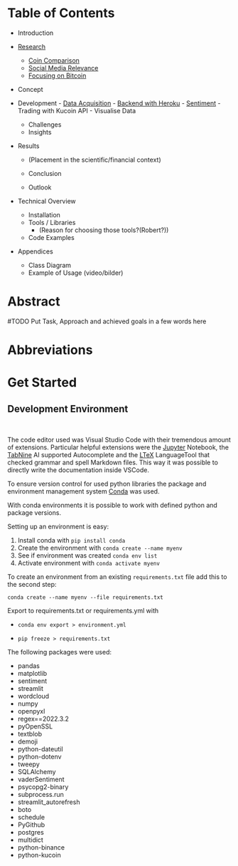 # Table of Contents
<!-- - Abstract (Task, Approach and achieved goals in a few words) -->
- Introduction

- [Research](Research.md)
    - [Coin Comparison](./Research.md#coin-comparison)
    - [Social Media Relevance](./Research.md#social-media-relevance)
    - [Focusing on Bitcoin](./Research.md#focus-on-bitcoin)
- Concept
- Development
        - [Data Acquisition](Data%20Acquisition.md)
        - [Backend with Heroku](./Backend%20with%20Heroku.md)
        - [Sentiment](Sentiment.md)
        - Trading with Kucoin API
        - Visualise Data
    - Challenges
    - Insights
- Results
    - (Placement in the scientific/financial context)
    - Conclusion

    - Outlook
- Technical Overview
    - Installation 
    - Tools / Libraries
        - (Reason for choosing those tools?(Robert?))
    - Code Examples
- Appendices
    - Class Diagram
    - Example of Usage (video/bilder)


# Abstract
#TODO Put Task, Approach and achieved goals in a few words here 
# Abbreviations

# Get Started

## Development Environment 
</br>

The code editor used was Visual Studio Code with their tremendous amount of extensions. 
Particular helpful extensions were the [Jupyter](https://marketplace.visualstudio.com/items?itemName=ms-toolsai.jupyter) Notebook, the [TabNine](https://marketplace.visualstudio.com/items?itemName=TabNine.tabnine-vscode) AI supported Autocomplete and the [LTeX](https://marketplace.visualstudio.com/items?itemName=valentjn.vscode-ltex) LanguageTool that checked grammar and spell Markdown files. This way it was possible to directly write the documentation inside VSCode.

To ensure version control for used python libraries the package and environment management system [Conda](https://docs.conda.io/en/latest/) was used.

With conda environments it is possible to work with defined python and package versions.

Setting up an environment is easy:

1. Install conda with `pip install conda`
2. Create the environment with `conda create --name myenv` 
3. See if environment was created `conda env list`
4. Activate environment with `conda activate myenv`

To create an environment from an existing `requirements.txt` file add this to the second step:

`conda create --name myenv --file requirements.txt`

Export to requirements.txt or requirements.yml with
- `conda env export > environment.yml`

- `pip freeze > requirements.txt`


The following packages were used:

- pandas
- matplotlib
- sentiment
- streamlit
- wordcloud
- numpy
- openpyxl
- regex==2022.3.2
- pyOpenSSL
- textblob
- demoji
- python-dateutil
- python-dotenv
- tweepy
- SQLAlchemy
- vaderSentiment
- psycopg2-binary
- subprocess.run
- streamlit_autorefresh
- boto
- schedule
- PyGithub
- postgres
- multidict
- python-binance
- python-kucoin
